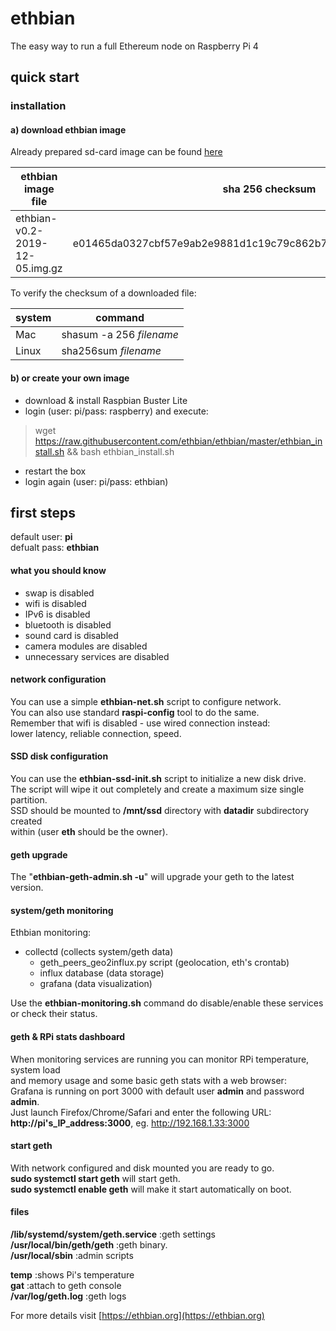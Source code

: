 # ethbian

The easy way to run a full Ethereum node on Raspberry Pi 4

## quick start

### installation

#### a) download ethbian image

Already prepared sd-card image can be found [here](https://ethbian.org/downloads/ethbian-v0.2-2019-12-05.img.gz)

| ethbian image file             | sha 256 checksum                                                 |
| ------------------------------ | ---------------------------------------------------------------- |
| ethbian-v0.2-2019-12-05.img.gz | e01465da0327cbf57e9ab2e9881d1c19c79c862b791c9d7d2bdb2bc85ff8b99c |

To verify the checksum of a downloaded file:

| system | command                  |
| ------ | ------------------------ |
| Mac    | shasum -a 256 _filename_ |
| Linux  | sha256sum _filename_     |

#### b) or create your own image

- download & install Raspbian Buster Lite
- login (user: pi/pass: raspberry) and execute:

> wget https://raw.githubusercontent.com/ethbian/ethbian/master/ethbian_install.sh && bash ethbian_install.sh

- restart the box
- login again (user: pi/pass: ethbian)

## first steps

default user: **pi**  
defualt pass: **ethbian**

#### what you should know

- swap is disabled
- wifi is disabled
- IPv6 is disabled
- bluetooth is disabled
- sound card is disabled
- camera modules are disabled
- unnecessary services are disabled

#### network configuration

You can use a simple **ethbian-net.sh** script to configure network.  
You can also use standard **raspi-config** tool to do the same.  
Remember that wifi is disabled - use wired connection instead:  
lower latency, reliable connection, speed.

#### SSD disk configuration

You can use the **ethbian-ssd-init.sh** script to initialize a new disk drive.  
The script will wipe it out completely and create a maximum size single partition.  
SSD should be mounted to **/mnt/ssd** directory with **datadir** subdirectory created  
within (user **eth** should be the owner).

#### geth upgrade

The "**ethbian-geth-admin.sh -u**" will upgrade your geth to the latest version.

#### system/geth monitoring

Ethbian monitoring:  
- collectd (collects system/geth data)  
    - geth_peers_geo2influx.py script (geolocation, eth's crontab)  
    - influx database (data storage)  
    - grafana (data visualization)  

Use the **ethbian-monitoring.sh** command do disable/enable these services  
or check their status.

#### geth & RPi stats dashboard

When monitoring services are running you can monitor RPi temperature, system load   
and memory usage and some basic geth stats with a web browser:  
Grafana is running on port 3000 with default user **admin** and password **admin**.  
Just launch Firefox/Chrome/Safari and enter the following URL:  
**http://pi's_IP_address:3000**, eg. http://192.168.1.33:3000

#### start geth

With network configured and disk mounted you are ready to go.  
**sudo systemctl start geth** will start geth.  
**sudo systemctl enable geth** will make it start automatically on boot.


#### files

**/lib/systemd/system/geth.service** :geth settings  
**/usr/local/bin/geth/geth** :geth binary.  
**/usr/local/sbin** :admin scripts

**temp** :shows Pi's temperature  
**gat** :attach to geth console  
**/var/log/geth.log** :geth logs

For more details visit [https://ethbian.org](https://ethbian.org)
